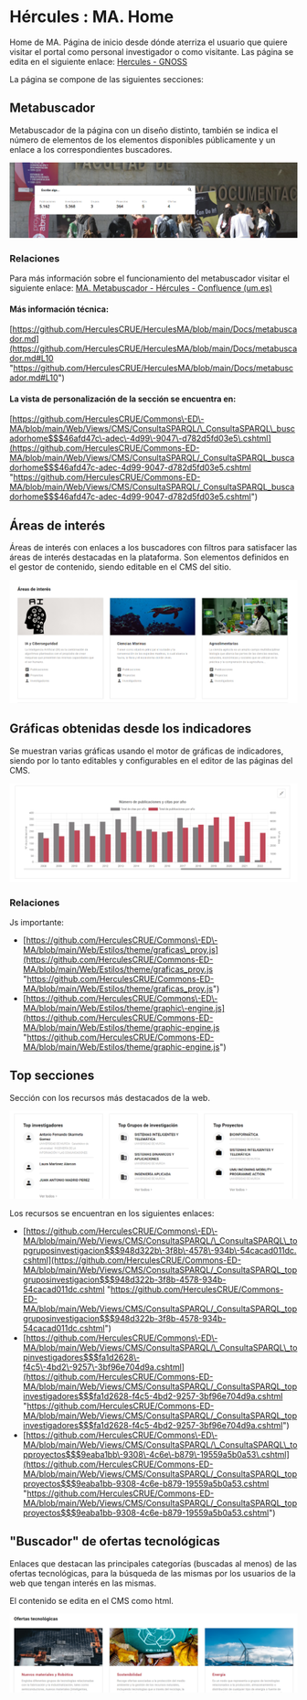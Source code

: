 # Hércules : MA. Home



Home de MA. Página de inicio desde dónde aterriza el usuario que quiere visitar el portal como personal investigador o como visitante. Las página se edita en el siguiente enlace: [Hercules \- GNOSS](https://edma.gnoss.com/administrar-comunidad-cms-editar-pagina/2 "https://edma.gnoss.com/administrar-comunidad-cms-editar-pagina/2")

La página se compone de las siguientes secciones:

## Metabuscador

Metabuscador de la página con un diseño distinto, también se indica el número de elementos de los elementos disponibles públicamente y un enlace a los correspondientes buscadores.

![](/attachments/598147443/598148072.png)

### Relaciones

Para más información sobre el funcionamiento del metabuscador visitar el siguiente enlace: [MA. Metabuscador \- Hércules \- Confluence (um.es)](https://confluence.um.es/confluence/display/HERCULES/MA.+Metabuscador "https://confluence.um.es/confluence/display/HERCULES/MA.+Metabuscador")

#### Más información técnica:

[https://github.com/HerculesCRUE/HerculesMA/blob/main/Docs/metabuscador.md](https://github.com/HerculesCRUE/HerculesMA/blob/main/Docs/metabuscador.md#L10 "https://github.com/HerculesCRUE/HerculesMA/blob/main/Docs/metabuscador.md#L10")

#### La vista de personalización de la sección se encuentra en:

[https://github.com/HerculesCRUE/Commons\-ED\-MA/blob/main/Web/Views/CMS/ConsultaSPARQL/\_ConsultaSPARQL\_buscadorhome$$$46afd47c\-adec\-4d99\-9047\-d782d5fd03e5\.cshtml](https://github.com/HerculesCRUE/Commons-ED-MA/blob/main/Web/Views/CMS/ConsultaSPARQL/_ConsultaSPARQL_buscadorhome$$$46afd47c-adec-4d99-9047-d782d5fd03e5.cshtml "https://github.com/HerculesCRUE/Commons-ED-MA/blob/main/Web/Views/CMS/ConsultaSPARQL/_ConsultaSPARQL_buscadorhome$$$46afd47c-adec-4d99-9047-d782d5fd03e5.cshtml")

## Áreas de interés

Áreas de interés con enlaces a los buscadores con filtros para satisfacer las áreas de interés destacadas en la plataforma. Son elementos definidos en el gestor de contenido, siendo editable en el CMS del sitio.

![](/attachments/598147443/598148075.png)

## Gráficas obtenidas desde los indicadores

Se muestran varias gráficas usando el motor de gráficas de indicadores, siendo por lo tanto editables y configurables en el editor de las páginas del CMS.

![](/attachments/598147443/598148077.png)

### Relaciones

Js importante:

* [https://github.com/HerculesCRUE/Commons\-ED\-MA/blob/main/Web/Estilos/theme/graficas\_proy.js](https://github.com/HerculesCRUE/Commons-ED-MA/blob/main/Web/Estilos/theme/graficas_proy.js "https://github.com/HerculesCRUE/Commons-ED-MA/blob/main/Web/Estilos/theme/graficas_proy.js")
* [https://github.com/HerculesCRUE/Commons\-ED\-MA/blob/main/Web/Estilos/theme/graphic\-engine.js](https://github.com/HerculesCRUE/Commons-ED-MA/blob/main/Web/Estilos/theme/graphic-engine.js "https://github.com/HerculesCRUE/Commons-ED-MA/blob/main/Web/Estilos/theme/graphic-engine.js")

## Top secciones

Sección con los recursos más destacados de la web. 

![](/attachments/598147443/598148076.png)

Los recursos se encuentran en los siguientes enlaces:

* [https://github.com/HerculesCRUE/Commons\-ED\-MA/blob/main/Web/Views/CMS/ConsultaSPARQL/\_ConsultaSPARQL\_topgruposinvestigacion$$$948d322b\-3f8b\-4578\-934b\-54cacad011dc.cshtml](https://github.com/HerculesCRUE/Commons-ED-MA/blob/main/Web/Views/CMS/ConsultaSPARQL/_ConsultaSPARQL_topgruposinvestigacion$$$948d322b-3f8b-4578-934b-54cacad011dc.cshtml "https://github.com/HerculesCRUE/Commons-ED-MA/blob/main/Web/Views/CMS/ConsultaSPARQL/_ConsultaSPARQL_topgruposinvestigacion$$$948d322b-3f8b-4578-934b-54cacad011dc.cshtml")
* [https://github.com/HerculesCRUE/Commons\-ED\-MA/blob/main/Web/Views/CMS/ConsultaSPARQL/\_ConsultaSPARQL\_topinvestigadores$$$fa1d2628\-f4c5\-4bd2\-9257\-3bf96e704d9a.cshtml](https://github.com/HerculesCRUE/Commons-ED-MA/blob/main/Web/Views/CMS/ConsultaSPARQL/_ConsultaSPARQL_topinvestigadores$$$fa1d2628-f4c5-4bd2-9257-3bf96e704d9a.cshtml "https://github.com/HerculesCRUE/Commons-ED-MA/blob/main/Web/Views/CMS/ConsultaSPARQL/_ConsultaSPARQL_topinvestigadores$$$fa1d2628-f4c5-4bd2-9257-3bf96e704d9a.cshtml")
* [https://github.com/HerculesCRUE/Commons\-ED\-MA/blob/main/Web/Views/CMS/ConsultaSPARQL/\_ConsultaSPARQL\_topproyectos$$$9eaba1bb\-9308\-4c6e\-b879\-19559a5b0a53\.cshtml](https://github.com/HerculesCRUE/Commons-ED-MA/blob/main/Web/Views/CMS/ConsultaSPARQL/_ConsultaSPARQL_topproyectos$$$9eaba1bb-9308-4c6e-b879-19559a5b0a53.cshtml "https://github.com/HerculesCRUE/Commons-ED-MA/blob/main/Web/Views/CMS/ConsultaSPARQL/_ConsultaSPARQL_topproyectos$$$9eaba1bb-9308-4c6e-b879-19559a5b0a53.cshtml")

## "Buscador" de ofertas tecnológicas

Enlaces que destacan las principales categorías (buscadas al menos) de las ofertas tecnológicas, para la búsqueda de las mismas por los usuarios de la web que tengan interés en las mismas.

El contenido se edita en el CMS como html.

![](/attachments/598147443/598148078.png)

  





